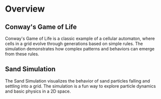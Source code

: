 # Overview

## Conway's Game of Life

Conway's Game of Life is a classic example of a cellular automaton, where cells in a grid evolve through generations based on simple rules. The simulation demonstrates how complex patterns and behaviors can emerge from these rules.

## Sand Simulation

The Sand Simulation visualizes the behavior of sand particles falling and settling into a grid. The simulation is a fun way to explore particle dynamics and basic physics in a 2D space.